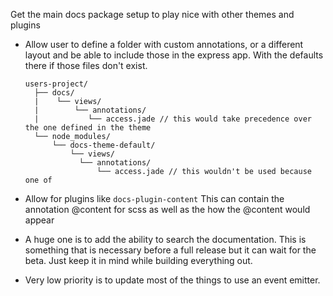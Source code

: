 

Get the main docs package setup to play nice with other themes and plugins

  - Allow user to define a folder with custom annotations, or a different layout and be able to include those in the
    express app. With the defaults there if those files don't exist.

    ```
    users-project/
      ├── docs/
      |    └── views/
      |        └── annotations/
      |           └── access.jade // this would take precedence over the one defined in the theme
      └── node_modules/
          └── docs-theme-default/
              └── views/
                └── annotations/
                    └── access.jade // this wouldn't be used because one of
    ```
  - Allow for plugins like `docs-plugin-content`
    This can contain the annotation @content for scss as well as the how the @content would appear

  - A huge one is to add the ability to search the documentation. This is something that is necessary before a full
    release but it can wait for the beta. Just keep it in mind while building everything out.

  - Very low priority is to update most of the things to use an event emitter.

